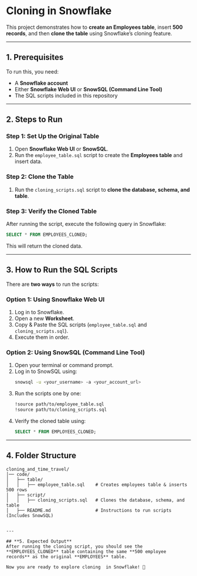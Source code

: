# Cloning in Snowflake  

This project demonstrates how to **create an Employees table**, insert **500 records**, and then **clone the table** using Snowflake’s cloning feature.  

---

## **1. Prerequisites**  
To run this, you need:
- A **Snowflake account**  
- Either **Snowflake Web UI** or **SnowSQL (Command Line Tool)**  
- The SQL scripts included in this repository  

---

## **2. Steps to Run**  

### **Step 1: Set Up the Original Table**  
1. Open **Snowflake Web UI** or **SnowSQL**.  
2. Run the `employee_table.sql` script to create the **Employees table** and insert data.  

### **Step 2: Clone the Table**  
1. Run the `cloning_scripts.sql` script to **clone the database, schema, and table**.  

### **Step 3: Verify the Cloned Table**  
After running the script, execute the following query in Snowflake:  
```sql
SELECT * FROM EMPLOYEES_CLONED;
```
This will return the cloned data.

---

## **3. How to Run the SQL Scripts**  

There are **two ways** to run the scripts:

### **Option 1: Using Snowflake Web UI**  
1. Log in to Snowflake.  
2. Open a new **Worksheet**.  
3. Copy & Paste the SQL scripts (`employee_table.sql` and `cloning_scripts.sql`).  
4. Execute them in order.  

### **Option 2: Using SnowSQL (Command Line Tool)**  
1. Open your terminal or command prompt.  
2. Log in to SnowSQL using:  
   ```sh
   snowsql -u <your_username> -a <your_account_url>
   ```
3. Run the scripts one by one:  
   ```sh
   !source path/to/employee_table.sql
   !source path/to/cloning_scripts.sql
   ```
4. Verify the cloned table using:  
   ```sql
   SELECT * FROM EMPLOYEES_CLONED;
   ```

---

## **4. Folder Structure**  

```
cloning_and_time_travel/
│── code/
│   ├── table/
│   │   ├── employee_table.sql    # Creates employees table & inserts 500 rows
│   ├── script/
│   │   ├── cloning_scripts.sql   # Clones the database, schema, and table
│   ├── README.md                 # Instructions to run scripts (Includes SnowSQL)


---

## **5. Expected Output**  
After running the cloning script, you should see the **EMPLOYEES_CLONED** table containing the same **500 employee records** as the original **EMPLOYEES** table.

Now you are ready to explore cloning  in Snowflake! 🚀

 
